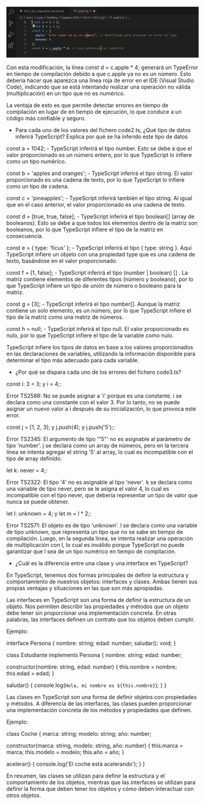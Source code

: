 ![Captura de pantalla](Captura_Pec3_2.png)

Con esta modificación, la línea const d = c.apple * 4; generará un TypeError en tiempo de compilación debido a que c.apple ya no es un número. Esto debería hacer que aparezca una línea roja de error en el IDE (Visual Studio Code), indicando que se está intentando realizar una operación no válida (multiplicación) en un tipo que no es numérico.

La ventaja de esto es que permite detectar errores en tiempo de compilación en lugar de en tiempo de ejecución, lo que conduce a un código más confiable y seguro.

- Para cada uno de los valores del fichero code2.ts, ¿Qué tipo de datos inferirá TypeScript? Explica por qué se ha inferido este tipo de datos

const a = 1042; - TypeScript inferirá el tipo number. Esto se debe a que el valor proporcionado es un número entero, por lo que TypeScript lo infiere como un tipo numérico.

const b = 'apples and oranges'; - TypeScript inferirá el tipo string. El valor proporcionado es una cadena de texto, por lo que TypeScript lo infiere como un tipo de cadena.

const c = 'pineapples'; - TypeScript inferirá también el tipo string. Al igual que en el caso anterior, el valor proporcionado es una cadena de texto.

const d = [true, true, false]; - TypeScript inferirá el tipo boolean[] (array de booleanos). Esto se debe a que todos los elementos dentro de la matriz son booleanos, por lo que TypeScript infiere el tipo de la matriz en consecuencia.

const e = { type: 'ficus' }; - TypeScript inferirá el tipo { type: string }. Aquí TypeScript infiere un objeto con una propiedad type que es una cadena de texto, basándose en el valor proporcionado.

const f = [1, false]; - TypeScript inferirá el tipo (number | boolean) [] . La matriz contiene elementos de diferentes tipos (número y booleano), por lo que TypeScript infiere un tipo de unión de número o booleano para la matriz.

const g = [3]; - TypeScript inferirá el tipo number[]. Aunque la matriz contiene un solo elemento, es un número, por lo que TypeScript infiere el tipo de la matriz como una matriz de números.

const h = null; - TypeScript inferirá el tipo null. El valor proporcionado es nulo, por lo que TypeScript infiere el tipo de la variable como nulo.

TypeScript infiere los tipos de datos en base a los valores proporcionados en las declaraciones de variables, utilizando la información disponible para determinar el tipo más adecuado para cada variable.

- ¿Por qué se dispara cada uno de los errores del fichero code3.ts?

const i: 3 = 3; y i = 4;:

Error TS2588: No se puede asignar a 'i' porque es una constante.
i se declara como una constante con el valor 3. Por lo tanto, no se puede asignar un nuevo valor a i después de su inicialización, lo que provoca este error.


const j = [1, 2, 3]; y j.push(4); y j.push('5');:

Error TS2345: El argumento de tipo '"5"' no es asignable al parámetro de tipo 'number'.
j se declara como un array de números, pero en la tercera línea se intenta agregar el string '5' al array, lo cual es incompatible con el tipo de array definido.


let k: never = 4;:

Error TS2322: El tipo '4' no es asignable al tipo 'never'.
k se declara como una variable de tipo never, pero se le asigna el valor 4, lo cual es incompatible con el tipo never, que debería representar un tipo de valor que nunca se puede obtener.

let l: unknown = 4; y let m = l * 2;:

Error TS2571: El objeto es de tipo 'unknown'.
l se declara como una variable de tipo unknown, que representa un tipo que no se sabe en tiempo de compilación. Luego, en la segunda línea, se intenta realizar una operación de multiplicación con l, lo cual es inválido porque TypeScript no puede garantizar que l sea de un tipo numérico en tiempo de compilación.

- ¿Cuál es la diferencia entre una clase y una interface en TypeScript?

En TypeScript, tenemos dos formas principales de definir la estructura y comportamiento de nuestros objetos: interfaces y clases. Ambas tienen sus propias ventajas y situaciones en las que son más apropiadas. 

Las interfaces en TypeScript son una forma de definir la estructura de un objeto. Nos permiten describir las propiedades y métodos que un objeto debe tener sin proporcionar una implementación concreta. En otras palabras, las interfaces definen un contrato que los objetos deben cumplir.

Ejemplo:

interface Persona {
  nombre: string;
  edad: number;
  saludar(): void;
}

class Estudiante implements Persona {
  nombre: string;
  edad: number;

  constructor(nombre: string, edad: number) {
    this.nombre = nombre;
    this.edad = edad;
  }

  saludar() {
    console.log(`Hola, mi nombre es ${this.nombre}`);
  }
}


Las clases en TypeScript son una forma de definir objetos con propiedades y métodos. A diferencia de las interfaces, las clases pueden proporcionar una implementación concreta de los métodos y propiedades que definen.

Ejemplo:

class Coche {
  marca: string;
  modelo: string;
  año: number;

  constructor(marca: string, modelo: string, año: number) {
    this.marca = marca;
    this.modelo = modelo;
    this.año = año;
  }

  acelerar() {
    console.log('El coche está acelerando');
  }
}

En resumen, las clases se utilizan para definir la estructura y el comportamiento de los objetos, mientras que las interfaces se utilizan para definir la forma que deben tener los objetos y cómo deben interactuar con otros objetos.